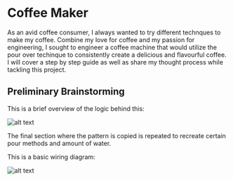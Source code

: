 # Coffee Maker

As an avid coffee consumer, I always wanted to try different technques to make my coffee. Combine my love for coffee and my passion for engineering, I sought to engineer a coffee machine that would utilize the pour over techinque to consistently create a delicious and flavourful coffee. I will cover a step by step guide as well as share my thought process while tackling this project.

## Preliminary Brainstorming

This is a brief overview of the logic behind this:

![alt text](https://github.com/vua6/Coffee-Maker/blob/main/images/Logic.png?raw=true)

The final section where the pattern is copied is repeated to recreate certain pour methods and amount of water. 

This is a basic wiring diagram:

![alt text](https://github.com/vua6/Coffee-Maker/blob/main/images/Wiring.png?raw=true)
